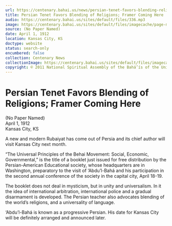 ```yaml
---
url: https://centenary.bahai.us/news/persian-tenet-favors-blending-religions-framer-coming-here
title: Persian Tenet Favors Blending of Religions; Framer Coming Here
audio: https://centenary.bahai.us/sites/default/files/336.mp3
image: https://centenary.bahai.us/sites/default/files/imagecache/page-main-image/images/press_clippings/04-01-1912%20%28No%20Paper%20Named%29%20Persian%20Tenet%20Favor%20Blending%20of%20Religions.png
source: (No Paper Named)
date: April 1, 1912
location: Kansas City, KS
doctype: website
status: search-only
encumbered: false
collection: Centenary News
collectionImage: https://centenary.bahai.us/sites/default/files/imagecache/theme-image/main_image/abdulbaha-overview-small_0.jpg
copyright: © 2011 National Spiritual Assembly of the Bahá’ís of the United States
---
```



# Persian Tenet Favors Blending of Religions; Framer Coming Here

(No Paper Named)  
April 1, 1912  
Kansas City, KS  



A new and modern Rubaiyat has come out of Persia and its chief author will visit Kansas City next month.

“The Universal Principles of the Behai Movement: Social, Economic, Governmental,” is the title of a booklet just issued for free distribution by the Persian-American Educational society, whose headquarters are in Washington, preparatory to the visit of ‘Abdu’l-Bahá and his participation in the second annual conference of the society in the capital city, April 18-19.

The booklet does not deal in mysticism, but in unity and universalism. In it the idea of international arbitration, international police and a gradual disarmament is developed. The Persian teacher also advocates blending of the world’s religions, and a universality of language.

‘Abdu’l-Bahá is known as a progressive Persian. His date for Kansas City will be definitely arranged and announced later.